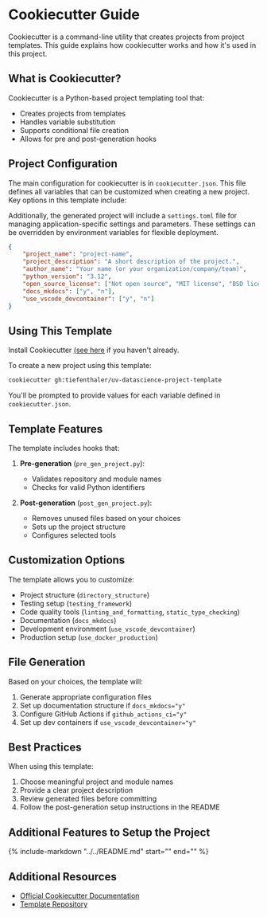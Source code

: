 # Cookiecutter Guide

Cookiecutter is a command-line utility that creates projects from project templates. This guide explains how cookiecutter works and how it's used in this project.

## What is Cookiecutter?

Cookiecutter is a Python-based project templating tool that:

- Creates projects from templates
- Handles variable substitution
- Supports conditional file creation
- Allows for pre and post-generation hooks

## Project Configuration

The main configuration for cookiecutter is in `cookiecutter.json`. This file defines all variables that can be customized when creating a new project. Key options in this template include:

Additionally, the generated project will include a `settings.toml` file for managing application-specific settings and parameters. These settings can be overridden by environment variables for flexible deployment.

```json
{
    "project_name": "project-name",
    "project_description": "A short description of the project.",
    "author_name": "Your name (or your organization/company/team)",
    "python_version": "3.12",
    "open_source_license": ["Not open source", "MIT license", "BSD license", "Apache-2.0"],
    "docs_mkdocs": ["y", "n"],
    "use_vscode_devcontainer": ["y", "n"]
}
```

## Using This Template

Install Cookiecutter [(see here](https://cookiecutter.readthedocs.io/en/stable/installation.html) if you haven't already.

To create a new project using this template:

```bash
cookiecutter gh:tiefenthaler/uv-datascience-project-template
```

You'll be prompted to provide values for each variable defined in `cookiecutter.json`.

## Template Features

The template includes hooks that:

1. **Pre-generation** (`pre_gen_project.py`):
   - Validates repository and module names
   - Checks for valid Python identifiers

2. **Post-generation** (`post_gen_project.py`):
   - Removes unused files based on your choices
   - Sets up the project structure
   - Configures selected tools

## Customization Options

The template allows you to customize:

- Project structure (`directory_structure`)
- Testing setup (`testing_framework`)
- Code quality tools (`linting_and_formatting`, `static_type_checking`)
- Documentation (`docs_mkdocs`)
- Development environment (`use_vscode_devcontainer`)
- Production setup (`use_docker_production`)

## File Generation

Based on your choices, the template will:

1. Generate appropriate configuration files
2. Set up documentation structure if `docs_mkdocs="y"`
3. Configure GitHub Actions if `github_actions_ci="y"`
4. Set up dev containers if `use_vscode_devcontainer="y"`

## Best Practices

When using this template:

1. Choose meaningful project and module names
2. Provide a clear project description
3. Review generated files before committing
4. Follow the post-generation setup instructions in the README

## Additional Features to Setup the Project
<!-- Include the content of README.md -->
{%
    include-markdown "../../README.md"
    start="<!--docs-ref-index-cookiecutter-0-start-->"
    end="<!--docs-ref-index-cookiecutter-0-end-->"
%}

## Additional Resources

- [Official Cookiecutter Documentation](https://cookiecutter.readthedocs.io/)
- [Template Repository](https://github.com/tiefenthaler/uv-datascience-project-template)
